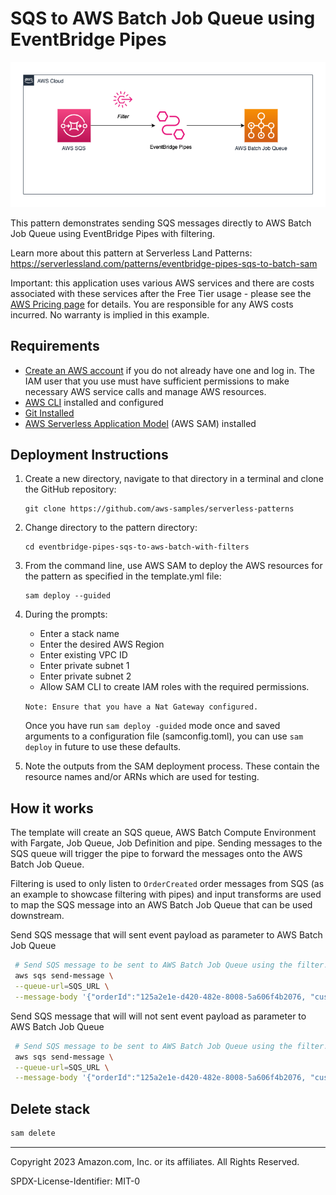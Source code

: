 # SQS to AWS Batch Job Queue using EventBridge Pipes

![Pipes diagram](./sqs-pipes-batch.png)

This pattern demonstrates sending SQS messages directly to AWS Batch Job Queue using EventBridge Pipes with filtering.

Learn more about this pattern at Serverless Land Patterns: https://serverlessland.com/patterns/eventbridge-pipes-sqs-to-batch-sam

Important: this application uses various AWS services and there are costs associated with these services after the Free Tier usage - please see the [AWS Pricing page](https://aws.amazon.com/pricing/) for details. You are responsible for any AWS costs incurred. No warranty is implied in this example.

## Requirements

- [Create an AWS account](https://portal.aws.amazon.com/gp/aws/developer/registration/index.html) if you do not already have one and log in. The IAM user that you use must have sufficient permissions to make necessary AWS service calls and manage AWS resources.
- [AWS CLI](https://docs.aws.amazon.com/cli/latest/userguide/install-cliv2.html) installed and configured
- [Git Installed](https://git-scm.com/book/en/v2/Getting-Started-Installing-Git)
- [AWS Serverless Application Model](https://docs.aws.amazon.com/serverless-application-model/latest/developerguide/serverless-sam-cli-install.html) (AWS SAM) installed

## Deployment Instructions

1. Create a new directory, navigate to that directory in a terminal and clone the GitHub repository:
   ```
   git clone https://github.com/aws-samples/serverless-patterns
   ```
1. Change directory to the pattern directory:
   ```
   cd eventbridge-pipes-sqs-to-aws-batch-with-filters
   ```
1. From the command line, use AWS SAM to deploy the AWS resources for the pattern as specified in the template.yml file:
   ```
   sam deploy --guided
   ```
1. During the prompts:

   - Enter a stack name
   - Enter the desired AWS Region
   - Enter existing VPC ID
   - Enter private subnet 1
   - Enter private subnet 2
   - Allow SAM CLI to create IAM roles with the required permissions.

   `Note: Ensure that you have a Nat Gateway configured.`

   Once you have run `sam deploy -guided` mode once and saved arguments to a configuration file (samconfig.toml), you can use `sam deploy` in future to use these defaults.

1. Note the outputs from the SAM deployment process. These contain the resource names and/or ARNs which are used for testing.

## How it works

The template will create an SQS queue, AWS Batch Compute Environment with Fargate, Job Queue, Job Definition and pipe. Sending messages to the SQS queue will trigger the pipe to forward the messages onto the AWS Batch Job Queue.

Filtering is used to only listen to `OrderCreated` order messages from SQS (as an example to showcase filtering with pipes) and input transforms are used to map the SQS message into an AWS Batch Job Queue that can be used downstream.

Send SQS message that will sent event payload as parameter to AWS Batch Job Queue

```sh
 # Send SQS message to be sent to AWS Batch Job Queue using the filter.
 aws sqs send-message \
 --queue-url=SQS_URL \
 --message-body '{"orderId":"125a2e1e-d420-482e-8008-5a606f4b2076, "customerId": "a48516db-66aa-4dbc-bb66-a7f058c5ec24", "type": "OrderCreated"}'
```

Send SQS message that will will not sent event payload as parameter to AWS Batch Job Queue

```sh
 # Send SQS message to be sent to AWS Batch Job Queue using the filter.
 aws sqs send-message \
 --queue-url=SQS_URL \
 --message-body '{"orderId":"125a2e1e-d420-482e-8008-5a606f4b2076, "customerId": "a48516db-66aa-4dbc-bb66-a7f058c5ec24", "type": "OrderUpdated"}'
```

## Delete stack

```bash
sam delete
```

---

Copyright 2023 Amazon.com, Inc. or its affiliates. All Rights Reserved.

SPDX-License-Identifier: MIT-0
